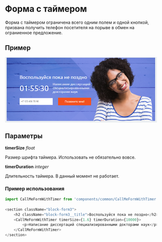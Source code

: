 # Форма с таймером

Форма с таймером ограничена всего одним полем и одной кнопкой, призвана получить телефон посетителя на порыве в обмен на ограниенное предложение.

## Пример
![timer form image](./timerform.png)

## Параметры
**timerSize** *float*

Размер шрифта таймера. Использовать не обязательно вовсе.

**timerDuration** *integer*

Длительность таймера. В данный момент не работает.


### Пример использования
```js
import CallMeFormWithTimer from 'components/common/CallMeFormWithTimer'

<section className="block-form3">
    <h2 className="block-form3__title">Воспользуйся пока не поздно</h2>
    <CallMeFormWithTimer timerSize={1.6} timerDuration={10000}>
        <p>Написание диссертаций специализированными докторами наук</p>
    </CallMeFormWithTimer>
</section>
```
